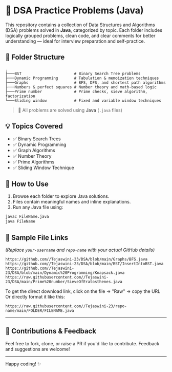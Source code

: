 
# 🧠 DSA Practice Problems (Java)

This repository contains a collection of Data Structures and Algorithms (DSA) problems solved in **Java**, categorized by topic. Each folder includes logically grouped problems, clean code, and clear comments for better understanding — ideal for interview preparation and self-practice.

## 📂 Folder Structure

```
.
├───BST                       # Binary Search Tree problems
├───Dynamic Programming       # Tabulation & memoization techniques
├───Graphs                    # BFS, DFS, and shortest path algorithms
├───Numbers & perfect squares # Number theory and math-based logic
├───Prime number              # Prime checks, sieve algorithm, factorization
└───Sliding window            # Fixed and variable window techniques
```

> 🔸 All problems are solved using **Java** (`.java` files)

## 💡 Topics Covered

- ✅ Binary Search Trees
- ✅ Dynamic Programming
- ✅ Graph Algorithms
- ✅ Number Theory
- ✅ Prime Algorithms
- ✅ Sliding Window Technique

## 🚀 How to Use

1. Browse each folder to explore Java solutions.
2. Files contain meaningful names and inline explanations.
3. Run any Java file using:

```bash
javac FileName.java
java FileName
```

## 🔗 Sample File Links

_(Replace `your-username` and `repo-name` with your actual GitHub details)_

```text
https://github.com//Tejaswini-23/DSA/blob/main/Graphs/BFS.java
https://github.com//Tejaswini-23/DSA/blob/main/BST/InsertIntoBST.java
https://github.com//Tejaswini-23/DSA/blob/main/Dynamic%20Programming/Knapsack.java
https://raw.githubusercontent.com//Tejaswini-23/DSA/main/Prime%20number/SieveOfEratosthenes.java
```

To get the direct download link, click on the file → "Raw" → copy the URL  
Or directly format it like this:

```
https://raw.githubusercontent.com//Tejaswini-23/repo-name/main/FOLDER/FILENAME.java
```

---

## 🌟 Contributions & Feedback

Feel free to fork, clone, or raise a PR if you'd like to contribute. Feedback and suggestions are welcome!

---

Happy coding! ✨
